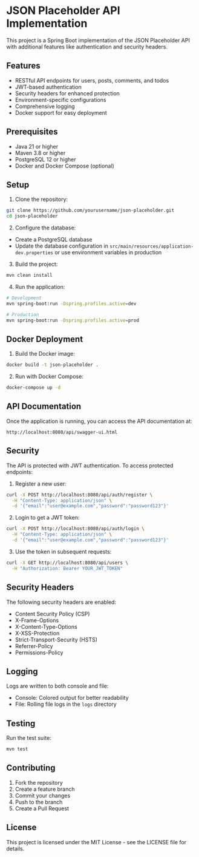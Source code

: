# JSON Placeholder API Implementation

This project is a Spring Boot implementation of the JSON Placeholder API with additional features like authentication and security headers.

## Features

- RESTful API endpoints for users, posts, comments, and todos
- JWT-based authentication
- Security headers for enhanced protection
- Environment-specific configurations
- Comprehensive logging
- Docker support for easy deployment

## Prerequisites

- Java 21 or higher
- Maven 3.8 or higher
- PostgreSQL 12 or higher
- Docker and Docker Compose (optional)

## Setup

1. Clone the repository:
```bash
git clone https://github.com/yourusername/json-placeholder.git
cd json-placeholder
```

2. Configure the database:
- Create a PostgreSQL database
- Update the database configuration in `src/main/resources/application-dev.properties` or use environment variables in production

3. Build the project:
```bash
mvn clean install
```

4. Run the application:
```bash
# Development
mvn spring-boot:run -Dspring.profiles.active=dev

# Production
mvn spring-boot:run -Dspring.profiles.active=prod
```

## Docker Deployment

1. Build the Docker image:
```bash
docker build -t json-placeholder .
```

2. Run with Docker Compose:
```bash
docker-compose up -d
```

## API Documentation

Once the application is running, you can access the API documentation at:
```
http://localhost:8080/api/swagger-ui.html
```

## Security

The API is protected with JWT authentication. To access protected endpoints:

1. Register a new user:
```bash
curl -X POST http://localhost:8080/api/auth/register \
  -H "Content-Type: application/json" \
  -d '{"email":"user@example.com","password":"password123"}'
```

2. Login to get a JWT token:
```bash
curl -X POST http://localhost:8080/api/auth/login \
  -H "Content-Type: application/json" \
  -d '{"email":"user@example.com","password":"password123"}'
```

3. Use the token in subsequent requests:
```bash
curl -X GET http://localhost:8080/api/users \
  -H "Authorization: Bearer YOUR_JWT_TOKEN"
```

## Security Headers

The following security headers are enabled:
- Content Security Policy (CSP)
- X-Frame-Options
- X-Content-Type-Options
- X-XSS-Protection
- Strict-Transport-Security (HSTS)
- Referrer-Policy
- Permissions-Policy

## Logging

Logs are written to both console and file:
- Console: Colored output for better readability
- File: Rolling file logs in the `logs` directory

## Testing

Run the test suite:
```bash
mvn test
```

## Contributing

1. Fork the repository
2. Create a feature branch
3. Commit your changes
4. Push to the branch
5. Create a Pull Request

## License

This project is licensed under the MIT License - see the LICENSE file for details. 
